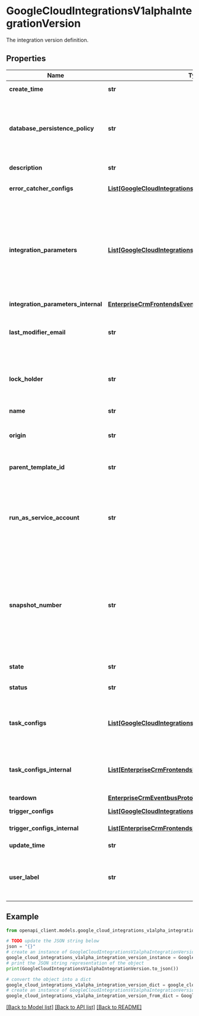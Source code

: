 # GoogleCloudIntegrationsV1alphaIntegrationVersion

The integration version definition.

## Properties

Name | Type | Description | Notes
------------ | ------------- | ------------- | -------------
**create_time** | **str** | Output only. Auto-generated. | [optional] [readonly] 
**database_persistence_policy** | **str** | Optional. Flag to disable database persistence for execution data, including event execution info, execution export info, execution metadata index and execution param index. | [optional] 
**description** | **str** | Optional. The integration description. | [optional] 
**error_catcher_configs** | [**List[GoogleCloudIntegrationsV1alphaErrorCatcherConfig]**](GoogleCloudIntegrationsV1alphaErrorCatcherConfig.md) | Optional. Error Catch Task configuration for the integration. It&#39;s optional. | [optional] 
**integration_parameters** | [**List[GoogleCloudIntegrationsV1alphaIntegrationParameter]**](GoogleCloudIntegrationsV1alphaIntegrationParameter.md) | Optional. Parameters that are expected to be passed to the integration when an event is triggered. This consists of all the parameters that are expected in the integration execution. This gives the user the ability to provide default values, add information like PII and also provide data types of each parameter. | [optional] 
**integration_parameters_internal** | [**EnterpriseCrmFrontendsEventbusProtoWorkflowParameters**](EnterpriseCrmFrontendsEventbusProtoWorkflowParameters.md) |  | [optional] 
**last_modifier_email** | **str** | Optional. The last modifier&#39;s email address. Generated based on the End User Credentials/LOAS role of the user making the call. | [optional] 
**lock_holder** | **str** | Optional. The edit lock holder&#39;s email address. Generated based on the End User Credentials/LOAS role of the user making the call. | [optional] 
**name** | **str** | Output only. Auto-generated primary key. | [optional] [readonly] 
**origin** | **str** | Optional. The origin that indicates where this integration is coming from. | [optional] 
**parent_template_id** | **str** | Optional. The id of the template which was used to create this integration_version. | [optional] 
**run_as_service_account** | **str** | Optional. The run-as service account email, if set and auth config is not configured, that will be used to generate auth token to be used in Connector task, Rest caller task and Cloud function task. | [optional] 
**snapshot_number** | **str** | Optional. An increasing sequence that is set when a new snapshot is created. The last created snapshot can be identified by [workflow_name, org_id latest(snapshot_number)]. However, last created snapshot need not be same as the HEAD. So users should always use \&quot;HEAD\&quot; tag to identify the head. | [optional] 
**state** | **str** | Output only. User should not set it as an input. | [optional] [readonly] 
**status** | **str** | Output only. Generated by eventbus. User should not set it as an input. | [optional] [readonly] 
**task_configs** | [**List[GoogleCloudIntegrationsV1alphaTaskConfig]**](GoogleCloudIntegrationsV1alphaTaskConfig.md) | Optional. Task configuration for the integration. It&#39;s optional, but the integration doesn&#39;t do anything without task_configs. | [optional] 
**task_configs_internal** | [**List[EnterpriseCrmFrontendsEventbusProtoTaskConfig]**](EnterpriseCrmFrontendsEventbusProtoTaskConfig.md) | Optional. Task configuration for the integration. It&#39;s optional, but the integration doesn&#39;t do anything without task_configs. | [optional] 
**teardown** | [**EnterpriseCrmEventbusProtoTeardown**](EnterpriseCrmEventbusProtoTeardown.md) |  | [optional] 
**trigger_configs** | [**List[GoogleCloudIntegrationsV1alphaTriggerConfig]**](GoogleCloudIntegrationsV1alphaTriggerConfig.md) | Optional. Trigger configurations. | [optional] 
**trigger_configs_internal** | [**List[EnterpriseCrmFrontendsEventbusProtoTriggerConfig]**](EnterpriseCrmFrontendsEventbusProtoTriggerConfig.md) | Optional. Trigger configurations. | [optional] 
**update_time** | **str** | Output only. Auto-generated. | [optional] [readonly] 
**user_label** | **str** | Optional. A user-defined label that annotates an integration version. Typically, this is only set when the integration version is created. | [optional] 

## Example

```python
from openapi_client.models.google_cloud_integrations_v1alpha_integration_version import GoogleCloudIntegrationsV1alphaIntegrationVersion

# TODO update the JSON string below
json = "{}"
# create an instance of GoogleCloudIntegrationsV1alphaIntegrationVersion from a JSON string
google_cloud_integrations_v1alpha_integration_version_instance = GoogleCloudIntegrationsV1alphaIntegrationVersion.from_json(json)
# print the JSON string representation of the object
print(GoogleCloudIntegrationsV1alphaIntegrationVersion.to_json())

# convert the object into a dict
google_cloud_integrations_v1alpha_integration_version_dict = google_cloud_integrations_v1alpha_integration_version_instance.to_dict()
# create an instance of GoogleCloudIntegrationsV1alphaIntegrationVersion from a dict
google_cloud_integrations_v1alpha_integration_version_from_dict = GoogleCloudIntegrationsV1alphaIntegrationVersion.from_dict(google_cloud_integrations_v1alpha_integration_version_dict)
```
[[Back to Model list]](../README.md#documentation-for-models) [[Back to API list]](../README.md#documentation-for-api-endpoints) [[Back to README]](../README.md)


